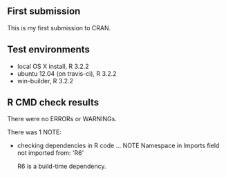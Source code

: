 ## First submission
This is my first submission to CRAN.

## Test environments
* local OS X install, R 3.2.2
* ubuntu 12.04 (on travis-ci), R 3.2.2
* win-builder, R 3.2.2

## R CMD check results
There were no ERRORs or WARNINGs. 

There was 1 NOTE:

* checking dependencies in R code ... NOTE
  Namespace in Imports field not imported from: 'R6'

  R6 is a build-time dependency.